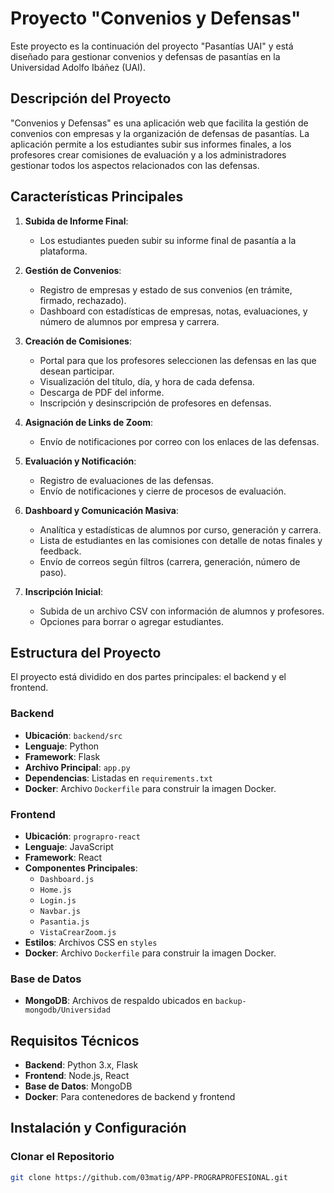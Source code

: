 # Proyecto "Convenios y Defensas"

Este proyecto es la continuación del proyecto "Pasantías UAI" y está diseñado para gestionar convenios y defensas de pasantías en la Universidad Adolfo Ibáñez (UAI).

## Descripción del Proyecto

"Convenios y Defensas" es una aplicación web que facilita la gestión de convenios con empresas y la organización de defensas de pasantías. La aplicación permite a los estudiantes subir sus informes finales, a los profesores crear comisiones de evaluación y a los administradores gestionar todos los aspectos relacionados con las defensas.

## Características Principales

1. **Subida de Informe Final**:
   - Los estudiantes pueden subir su informe final de pasantía a la plataforma.

2. **Gestión de Convenios**:
   - Registro de empresas y estado de sus convenios (en trámite, firmado, rechazado).
   - Dashboard con estadísticas de empresas, notas, evaluaciones, y número de alumnos por empresa y carrera.

3. **Creación de Comisiones**:
   - Portal para que los profesores seleccionen las defensas en las que desean participar.
   - Visualización del título, día, y hora de cada defensa.
   - Descarga de PDF del informe.
   - Inscripción y desinscripción de profesores en defensas.

4. **Asignación de Links de Zoom**:
   - Envío de notificaciones por correo con los enlaces de las defensas.

5. **Evaluación y Notificación**:
   - Registro de evaluaciones de las defensas.
   - Envío de notificaciones y cierre de procesos de evaluación.

6. **Dashboard y Comunicación Masiva**:
   - Analítica y estadísticas de alumnos por curso, generación y carrera.
   - Lista de estudiantes en las comisiones con detalle de notas finales y feedback.
   - Envío de correos según filtros (carrera, generación, número de paso).

7. **Inscripción Inicial**:
   - Subida de un archivo CSV con información de alumnos y profesores.
   - Opciones para borrar o agregar estudiantes.

## Estructura del Proyecto

El proyecto está dividido en dos partes principales: el backend y el frontend.

### Backend
- **Ubicación**: `backend/src`
- **Lenguaje**: Python
- **Framework**: Flask
- **Archivo Principal**: `app.py`
- **Dependencias**: Listadas en `requirements.txt`
- **Docker**: Archivo `Dockerfile` para construir la imagen Docker.

### Frontend
- **Ubicación**: `prograpro-react`
- **Lenguaje**: JavaScript
- **Framework**: React
- **Componentes Principales**:
  - `Dashboard.js`
  - `Home.js`
  - `Login.js`
  - `Navbar.js`
  - `Pasantia.js`
  - `VistaCrearZoom.js`
- **Estilos**: Archivos CSS en `styles`
- **Docker**: Archivo `Dockerfile` para construir la imagen Docker.

### Base de Datos
- **MongoDB**: Archivos de respaldo ubicados en `backup-mongodb/Universidad`

## Requisitos Técnicos

- **Backend**: Python 3.x, Flask
- **Frontend**: Node.js, React
- **Base de Datos**: MongoDB
- **Docker**: Para contenedores de backend y frontend

## Instalación y Configuración

### Clonar el Repositorio
```bash
git clone https://github.com/03matig/APP-PROGRAPROFESIONAL.git
